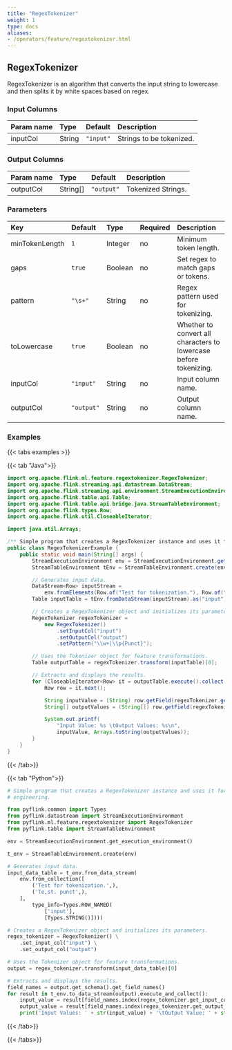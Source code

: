 ```yaml
---
title: "RegexTokenizer"
weight: 1
type: docs
aliases:
- /operators/feature/regextokenizer.html
---
```


<!--
Licensed to the Apache Software Foundation (ASF) under one
or more contributor license agreements.  See the NOTICE file
distributed with this work for additional information
regarding copyright ownership.  The ASF licenses this file
to you under the Apache License, Version 2.0 (the
"License"); you may not use this file except in compliance
with the License.  You may obtain a copy of the License at

  http://www.apache.org/licenses/LICENSE-2.0

Unless required by applicable law or agreed to in writing,
software distributed under the License is distributed on an
"AS IS" BASIS, WITHOUT WARRANTIES OR CONDITIONS OF ANY
KIND, either express or implied.  See the License for the
specific language governing permissions and limitations
under the License.
-->

## RegexTokenizer

RegexTokenizer is an algorithm that converts the input string
to lowercase and then splits it by white spaces based on regex. 

### Input Columns

| Param name | Type   | Default   | Description              |
|:-----------|:-------|:----------|:-------------------------|
| inputCol   | String | `"input"` | Strings to be tokenized. |

### Output Columns

| Param name | Type     | Default    | Description        |
|:-----------|:---------|:-----------|:-------------------|
| outputCol  | String[] | `"output"` | Tokenized Strings. |

### Parameters

| Key            | Default    | Type    | Required | Description                                                       |
|:---------------|:-----------|:--------|:---------|:------------------------------------------------------------------|
| minTokenLength | `1`        | Integer | no       | Minimum token length.                                             |
| gaps           | `true`     | Boolean | no       | Set regex to match gaps or tokens.                                |
| pattern        | `"\s+"`    | String  | no       | Regex pattern used for tokenizing.                                |
| toLowercase    | `true`     | Boolean | no       | Whether to convert all characters to lowercase before tokenizing. |
| inputCol       | `"input"`  | String  | no       | Input column name.                                                |
| outputCol      | `"output"` | String  | no       | Output column name.                                               |
### Examples

{{< tabs examples >}}

{{< tab "Java">}}

```java
import org.apache.flink.ml.feature.regextokenizer.RegexTokenizer;
import org.apache.flink.streaming.api.datastream.DataStream;
import org.apache.flink.streaming.api.environment.StreamExecutionEnvironment;
import org.apache.flink.table.api.Table;
import org.apache.flink.table.api.bridge.java.StreamTableEnvironment;
import org.apache.flink.types.Row;
import org.apache.flink.util.CloseableIterator;

import java.util.Arrays;

/** Simple program that creates a RegexTokenizer instance and uses it for feature engineering. */
public class RegexTokenizerExample {
	public static void main(String[] args) {
		StreamExecutionEnvironment env = StreamExecutionEnvironment.getExecutionEnvironment();
		StreamTableEnvironment tEnv = StreamTableEnvironment.create(env);

		// Generates input data.
		DataStream<Row> inputStream =
			env.fromElements(Row.of("Test for tokenization."), Row.of("Te,st. punct"));
		Table inputTable = tEnv.fromDataStream(inputStream).as("input");

		// Creates a RegexTokenizer object and initializes its parameters.
		RegexTokenizer regexTokenizer =
			new RegexTokenizer()
				.setInputCol("input")
				.setOutputCol("output")
				.setPattern("\\w+|\\p{Punct}");

		// Uses the Tokenizer object for feature transformations.
		Table outputTable = regexTokenizer.transform(inputTable)[0];

		// Extracts and displays the results.
		for (CloseableIterator<Row> it = outputTable.execute().collect(); it.hasNext(); ) {
			Row row = it.next();

			String inputValue = (String) row.getField(regexTokenizer.getInputCol());
			String[] outputValues = (String[]) row.getField(regexTokenizer.getOutputCol());

			System.out.printf(
				"Input Value: %s \tOutput Values: %s\n",
				inputValue, Arrays.toString(outputValues));
		}
	}
}


```

{{< /tab>}}

{{< tab "Python">}}

```python
# Simple program that creates a RegexTokenizer instance and uses it for feature
# engineering.

from pyflink.common import Types
from pyflink.datastream import StreamExecutionEnvironment
from pyflink.ml.feature.regextokenizer import RegexTokenizer
from pyflink.table import StreamTableEnvironment

env = StreamExecutionEnvironment.get_execution_environment()

t_env = StreamTableEnvironment.create(env)

# Generates input data.
input_data_table = t_env.from_data_stream(
    env.from_collection([
        ('Test for tokenization.',),
        ('Te,st. punct',),
    ],
        type_info=Types.ROW_NAMED(
            ['input'],
            [Types.STRING()])))

# Creates a RegexTokenizer object and initializes its parameters.
regex_tokenizer = RegexTokenizer() \
    .set_input_col("input") \
    .set_output_col("output")

# Uses the Tokenizer object for feature transformations.
output = regex_tokenizer.transform(input_data_table)[0]

# Extracts and displays the results.
field_names = output.get_schema().get_field_names()
for result in t_env.to_data_stream(output).execute_and_collect():
    input_value = result[field_names.index(regex_tokenizer.get_input_col())]
    output_value = result[field_names.index(regex_tokenizer.get_output_col())]
    print('Input Values: ' + str(input_value) + '\tOutput Value: ' + str(output_value))

```

{{< /tab>}}

{{< /tabs>}}
